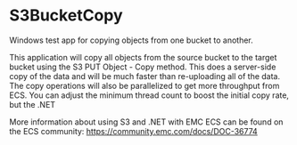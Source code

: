 # S3BucketCopy
Windows test app for copying objects from one bucket to another.

This application will copy all objects from the source bucket to the target bucket using the S3 PUT Object - Copy method.  This
does a server-side copy of the data and will be much faster than re-uploading all of the data.  The copy operations will also
be parallelized to get more throughput from ECS.  You can adjust the minimum thread count to boost the initial copy rate, but
the .NET 

More information about using S3 and .NET with EMC ECS can be found on the ECS community: https://community.emc.com/docs/DOC-36774
